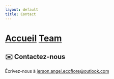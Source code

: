 ```yaml
---
layout: default
title: Contact
---
```

# [Accueil](index.md)   [Team](Team.md)

## ✉️ Contactez-nous
Écrivez-nous à [jerson.angel.ecoflore@outlook.com](mailto:jerson.angel.ecoflore@outlook.com)

